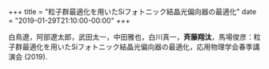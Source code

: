 +++
title = "粒子群最適化を用いたSiフォトニック結晶光偏向器の最適化"
date = "2019-01-29T21:10:00-00:00"
+++

白鳥遼，阿部遼太郎，武田太一，中田雅也，白川真一，**斉藤翔汰**，馬場俊彦：粒子群最適化を用いたSiフォトニック結晶光偏向器の最適化，応用物理学会春季講演会 (2019). 

<!--more-->
